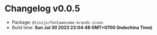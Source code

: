 # Changelog v0.0.5

- Package: `@tinijs/fontawesome-brands-icons`
- Build time: **Sun Jul 30 2023 23:04:48 GMT+0700 (Indochina Time)**


